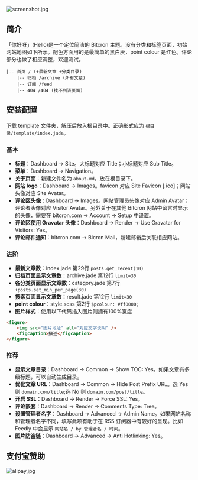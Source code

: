 ![screenshot.jpg](https://raw.githubusercontent.com/shuibaco/bitcron-theme-hello/master/screenshot.jpg)

## 简介

「你好呀」(Hello)是一个定位简洁的 Bitcron 主题。没有分类和标签页面，初始网站地图如下所示。配色方面用的是最简单的黑白灰，point colour 是红色。评论部分也做了相应调整，欢迎测试。

```
|-- 首页 / (+最新文章 +分类目录)
	|-- 归档 /archive (所有文章)
	|-- 订阅 /feed
	|-- 404 /404 (找不到该页面)
```

## 安装配置

[下载](https://github.com/shuibaco/bitcron-theme-hello) template 文件夹，解压后放入根目录中。正确形式应为 `根目录/template/index.jade`。

### 基本

- **标题**：Dashboard → Site。大标题对应 Title；小标题对应 Sub Title。
- **菜单**：Dashboard → Navigation。
- **关于页面**：新建文件名为 `about.md`，放在根目录下。
- **网站 logo**：Dashboard → Images。favicon 对应 Site Favicon [.ico]；网站头像对应 Site Avatar。
- **评论区头像**：Dashboard → Images。网站管理员头像对应 Admin Avatar；评论者头像对应 Visitor Avatar。另外关于在其他 Bitcron 网站中留言时显示的头像，需要在 bitcron.com → Account → Setup 中设置。
- **评论区使用 Gravatar 头像**：Dashboard → Render → Use Gravatar for Visitors: Yes。
- **评论邮件通知**：bitcron.com → Bicron Mail，新建邮箱后关联相应网站。

### 进阶

- **最新文章数**：index.jade 第29行 `posts.get_recent(10)`
- **归档页面显示文章数**：archive.jade 第12行 `limit=30`
- **各分类页面显示文章数**：category.jade 第7行 `+posts.set_min_per_page(30)`
- **搜索页面显示文章数**：result.jade 第12行 `limit=30`
- **point colour**：style.scss 第2行 `$pcolour: #ff0000;`
- **图片样式**：使用以下代码插入图片则拥有100%宽度

```html
<figure>
	<img src="图片地址" alt="对应文字说明" />
	<figcaption>描述</figcaption>
</figure>
```

### 推荐

- **显示文章目录**：Dashboard → Common → Show TOC: Yes。如果文章有多级标题，可以自动生成目录。
- **优化文章 URL**：Dashboard → Common → Hide Post Prefix URL。选 Yes 则 `domain.com/title`;选 No 则 `domain.com/post/title`。
- **开启 SSL**：Dashboard → Render → Force SSL: Yes。
- **评论嵌套**：Dashboard → Render → Comments Type: Tree。
- **设置管理者名字**：Dashboard → Advanced → Admin Name。如果网站名称和管理者名字不同，填写此项有助于在 RSS 订阅器中有较好的呈现。比如 Feedly 中会显示 `网站名 / by 管理者名 / 时间`。
- **图片防盗链**：Dashboard → Advanced → Anti Hotlinking: Yes。

## 支付宝赞助

![alipay.jpg](https://raw.githubusercontent.com/shuibaco/donate/master/alipay.jpg)